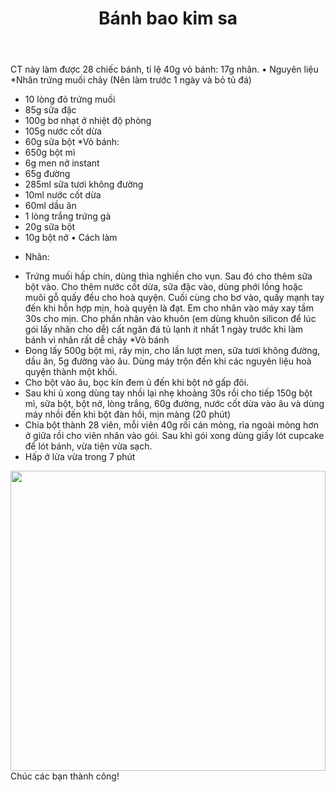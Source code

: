 ﻿---
id: 6
title: Bánh bao kim sa
layout: EventPage
category: events
path: '/events/6-banh-bao-kim-sa/'
key: 6-banh-bao-kim-sa

meta: Bánh bao kim sa, Bình Dương
keywords: Bánh bao kim sa, cách làm Bánh bao kim sa, Bình Dương

---
CT này làm được 28 chiếc bánh, tỉ lệ 40g vỏ bánh: 17g nhân.
• Nguyên liệu 
*Nhân trứng muối chảy (Nên làm trước 1 ngày và bỏ tủ đá)
- 10 lòng đỏ trứng muối
- 85g sữa đặc
- 100g bơ nhạt ở nhiệt độ phòng
- 105g nước cốt dừa
- 60g sữa bột
*Vỏ bánh:
- 650g bột mì
- 6g men nở instant
- 65g đường
- 285ml sữa tươi không đường
- 10ml nước cốt dừa
- 60ml dầu ăn
- 1 lòng trắng trứng gà
- 20g sữa bột
- 10g bột nở
• Cách làm
* Nhân:
- Trứng muối hấp chín, dùng thìa nghiền cho vụn. Sau đó cho thêm sữa bột vào. Cho thêm nước cốt dừa, sữa đặc vào, dùng phới lồng hoặc muôi gỗ quấy đều cho hoà quyện. Cuối cùng cho bơ vào, quấy mạnh tay đến khi hỗn hợp mịn, hoà quyện là đạt. Em cho nhân vào máy xay tầm 30s cho mịn. Cho phần nhân vào khuôn (em dùng khuôn silicon để lúc gói lấy nhân cho dễ) cất ngăn đá tủ lạnh ít nhất 1 ngày trước khi làm bánh vì nhân rất dễ chảy
*Vỏ bánh
- Đong lấy 500g bột mì, rây mịn, cho lần lượt men, sữa tươi không đường, dầu ăn, 5g đường vào âu. Dùng máy trộn đến khi các nguyên liệu hoà quyện thành một khối. 
- Cho bột vào âu, bọc kín đem ủ đến khi bột nở gấp đôi.
- Sau khi ủ xong dùng tay nhồi lại nhẹ khoảng 30s rồi cho tiếp 150g bột mì, sữa bột, bột nở, lòng trắng, 60g đường, nước cốt dừa vào âu và dùng máy nhồi đến khi bột đàn hồi, mịn màng (20 phút)
- Chia bột thành 28 viên, mỗi viên 40g rồi cán mỏng, rìa ngoài mỏng hơn ở giữa rồi cho viên nhân vào gói. Sau khi gói xong dùng giấy lót cupcake để lót bánh, vừa tiện vừa sạch.
- Hấp ở lửa vừa trong 7 phút 
<div class="img">
 <img src ="/banh-bao-kim-sa-01.jpg" align = "center" width = "100%" height="480">
</div>
Chúc các bạn thành công!


